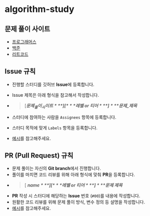# algorithm-study


## 문제 풀이 사이트

- [프로그래머스](https://programmers.co.kr/learn/challenges)
- [백준](https://www.acmicpc.net/problemset)
- [리트코드](https://leetcode.com/problemset/all/)


## Issue 규칙

- 진행할 스터디를 깃허브 **Issue**에 등록합니다.

- Issue 제목은 아래 형식을 참고해서 작성합니다.
- >[***$문제_풀이_사이트***][***$레벨 or $티어***] ***$문제_제목***
- 스터디에 참여하는 사람을 `Assignees` 항목에 등록합니다.
- 스터디 목적에 맞게 `Labels` 항목을 등록합니다.
- [예시](https://github.com/dining-philosophers/algorithm-study/issues/1)를 참고해주세요.


## PR (Pull Request) 규칙

- 문제 풀이는 자신의 **Git branch**에서 진행합니다. 
- 풀이를 마치면 코드 리뷰를 위해 아래 형식에 맞춰 **PR**을 등록합니다.
- >[ ***$name*** ][ ***$레벨 or $티어*** ] ***$문제 제목***
- **PR** 작성 시 스터디에 해당하는 **Issue** 번호 (`#00`)를 내용에 작성합니다.
- 원활한 코드 리뷰를 위해 문제 풀이 방식, 변수 정의 등 설명을 작성합니다. 
- [예시](https://github.com/dining-philosophers/algorithm-study/pull/4)를 참고해주세요.
